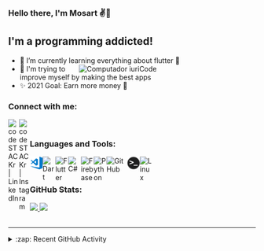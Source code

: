 ### Hello there, I'm Mosart  ✌️👋

## I'm a programming addicted!

- 🎒 I’m currently learning everything about flutter 🤩<img src="https://raw.githubusercontent.com/MicaelliMedeiros/micaellimedeiros/master/image/computer-illustration.png" min-width="400px" max-width="360px" width="360px" align="right" alt="Computador iuriCode">
- 🌌 I'm trying to improve myself by making the best apps 
- ✨ 2021 Goal: Earn more money 🤑

### Connect with me:

[<img align="left" alt="codeSTACKr | LinkedIn" width="22px" src="https://cdn.jsdelivr.net/gh/devicons/devicon/icons/linkedin/linkedin-original.svg" />][linkedin]
[<img align="left" alt="codeSTACKr | Instagram" width="22px" src="https://seeklogo.com/images/I/instagram-new-2016-logo-D9D42A0AD4-seeklogo.com.png" />][instagram]

<br />

### Languages and Tools:

<img align="left" alt="Visual Studio Code" width="26px" src="https://raw.githubusercontent.com/github/explore/80688e429a7d4ef2fca1e82350fe8e3517d3494d/topics/visual-studio-code/visual-studio-code.png"/>
<img align="left" alt="Dart" width="26px" src="https://cdn.jsdelivr.net/gh/devicons/devicon/icons/dart/dart-original.svg"/>
<img align="left" alt="Flutter" width="26px" src="https://cdn.jsdelivr.net/gh/devicons/devicon/icons/flutter/flutter-original.svg"/>
<img align="left" alt="C#" width="26px" src="https://cdn.jsdelivr.net/gh/devicons/devicon/icons/csharp/csharp-original.svg"/>
<img align="left" alt="Firebase" width="26px" src="https://cdn.jsdelivr.net/gh/devicons/devicon/icons/firebase/firebase-plain.svg"/>
<img align="left" alt="Python" width="26px" src="https://cdn.jsdelivr.net/gh/devicons/devicon/icons/python/python-plain.svg"/>
<img align="left" alt="GitHub" width="42px" src="https://www.sferalabs.cc/wp-content/uploads/github-logo-white.png"/>
<img align="left" alt="Terminal" width="26px" src="https://raw.githubusercontent.com/github/explore/80688e429a7d4ef2fca1e82350fe8e3517d3494d/topics/terminal/terminal.png"/>
<img align="left" alt="Linux" width="26px" src="https://cdn.jsdelivr.net/gh/devicons/devicon/icons/linux/linux-original.svg"/>


<br />
<br />

### GitHub Stats:
<div>
  <a href="https://github.com/Mosarto">
  <img height="180em" src="https://github-readme-stats.vercel.app/api?username=Mosarto&show_icons=true&theme=dark&include_all_commits=true&count_private=true"/>
  <img height="180em" src="https://github-readme-stats.vercel.app/api/top-langs/?username=Mosarto&layout=compact&langs_count=7&theme=dark"/>
  </a> 
</div>
<br />

---

  <details>
  <summary>:zap: Recent GitHub Activity</summary>
  
<!--START_SECTION:activity-->
1. ☀️ Weather App in [Mosarto/weatherapp](https://github.com/Mosarto/weatherapp/)
2. 💼 Omie App in [Mosarto/omie](https://github.com/Mosarto/omie/)
3. 🌴 Travel App in [Mosarto/travelapp](https://github.com/Mosarto/travelapp/)
4. 🎶 Music Player App in [Mosarto/musicplayerapp](https://github.com/Mosarto/musicplayerapp/)
5. 🤑 Payment App in [Mosarto/paymentapp](https://github.com/Mosarto/paymentapp/)
6. 💲 Mobile Wallet App in [Mosarto/mobilewallet](https://github.com/Mosarto/mobilewallet/)
<!--END_SECTION:activity-->

</details>

[instagram]: https://www.instagram.com/lucas_mosart/
[linkedin]: https://www.linkedin.com/in/lucas-oliveira-336566197/
